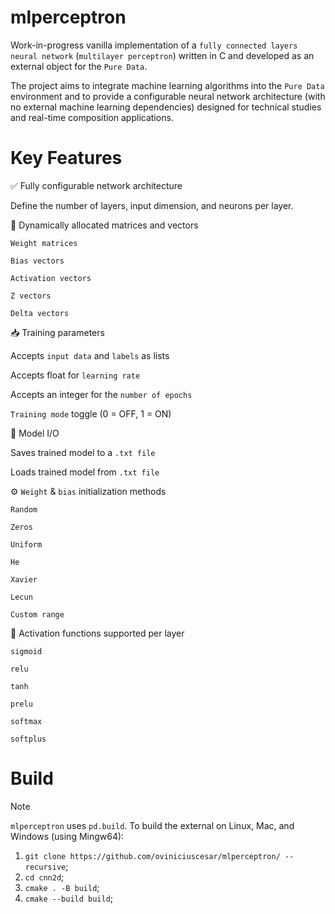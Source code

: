 # mlperceptron
Work-in-progress vanilla implementation of a `fully connected layers neural network` (`multilayer perceptron`) written in C and developed as an external object for the `Pure Data`.

The project aims to integrate machine learning algorithms into the `Pure Data` environment and to provide a configurable neural network architecture (with no external machine learning dependencies) designed for technical studies and real-time composition applications.



# Key Features
✅ Fully configurable network architecture

Define the number of layers, input dimension, and neurons per layer.


🧩 Dynamically allocated matrices and vectors

``Weight matrices``

``Bias vectors``

``Activation vectors``

``Z vectors``

``Delta vectors``



📥 Training parameters

Accepts ``input data`` and ``labels`` as lists

Accepts float for ``learning rate``

Accepts an integer for the ``number of epochs``

``Training mode`` toggle (0 = OFF, 1 = ON)

💾 Model I/O

Saves trained model to a ``.txt file``

Loads trained model from ``.txt file``

⚙️ ``Weight`` & ``bias`` initialization methods

``Random``

``Zeros``

``Uniform``

``He``

``Xavier``

``Lecun``

``Custom range``

🧠 Activation functions supported per layer

``sigmoid``

``relu``

``tanh``

``prelu``

``softmax``

``softplus``


# Build
> [!NOTE]
`mlperceptron` uses `pd.build`. To build the external on Linux, Mac, and Windows (using Mingw64):

1. `git clone https://github.com/oviniciuscesar/mlperceptron/ --recursive`;
2. `cd cnn2d`;
4. `cmake . -B build`;
5. `cmake --build build`;
